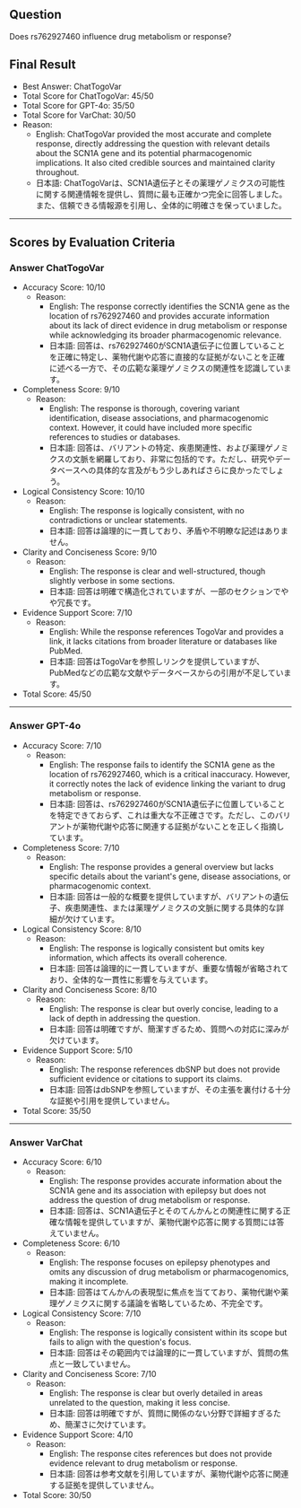 ## Question

Does rs762927460 influence drug metabolism or response?

## Final Result

- Best Answer: ChatTogoVar
- Total Score for ChatTogoVar: 45/50
- Total Score for GPT-4o: 35/50
- Total Score for VarChat: 30/50
- Reason:
  - English: ChatTogoVar provided the most accurate and complete response, directly addressing the question with relevant details about the SCN1A gene and its potential pharmacogenomic implications. It also cited credible sources and maintained clarity throughout.
  - 日本語: ChatTogoVarは、SCN1A遺伝子とその薬理ゲノミクスの可能性に関する関連情報を提供し、質問に最も正確かつ完全に回答しました。また、信頼できる情報源を引用し、全体的に明確さを保っていました。

---

## Scores by Evaluation Criteria

### Answer ChatTogoVar
- Accuracy Score: 10/10
  - Reason: 
    - English: The response correctly identifies the SCN1A gene as the location of rs762927460 and provides accurate information about its lack of direct evidence in drug metabolism or response while acknowledging its broader pharmacogenomic relevance.
    - 日本語: 回答は、rs762927460がSCN1A遺伝子に位置していることを正確に特定し、薬物代謝や応答に直接的な証拠がないことを正確に述べる一方で、その広範な薬理ゲノミクスの関連性を認識しています。
- Completeness Score: 9/10
  - Reason: 
    - English: The response is thorough, covering variant identification, disease associations, and pharmacogenomic context. However, it could have included more specific references to studies or databases.
    - 日本語: 回答は、バリアントの特定、疾患関連性、および薬理ゲノミクスの文脈を網羅しており、非常に包括的です。ただし、研究やデータベースへの具体的な言及がもう少しあればさらに良かったでしょう。
- Logical Consistency Score: 10/10
  - Reason: 
    - English: The response is logically consistent, with no contradictions or unclear statements.
    - 日本語: 回答は論理的に一貫しており、矛盾や不明瞭な記述はありません。
- Clarity and Conciseness Score: 9/10
  - Reason: 
    - English: The response is clear and well-structured, though slightly verbose in some sections.
    - 日本語: 回答は明確で構造化されていますが、一部のセクションでやや冗長です。
- Evidence Support Score: 7/10
  - Reason: 
    - English: While the response references TogoVar and provides a link, it lacks citations from broader literature or databases like PubMed.
    - 日本語: 回答はTogoVarを参照しリンクを提供していますが、PubMedなどの広範な文献やデータベースからの引用が不足しています。
- Total Score: 45/50

---

### Answer GPT-4o
- Accuracy Score: 7/10
  - Reason: 
    - English: The response fails to identify the SCN1A gene as the location of rs762927460, which is a critical inaccuracy. However, it correctly notes the lack of evidence linking the variant to drug metabolism or response.
    - 日本語: 回答は、rs762927460がSCN1A遺伝子に位置していることを特定できておらず、これは重大な不正確さです。ただし、このバリアントが薬物代謝や応答に関連する証拠がないことを正しく指摘しています。
- Completeness Score: 7/10
  - Reason: 
    - English: The response provides a general overview but lacks specific details about the variant's gene, disease associations, or pharmacogenomic context.
    - 日本語: 回答は一般的な概要を提供していますが、バリアントの遺伝子、疾患関連性、または薬理ゲノミクスの文脈に関する具体的な詳細が欠けています。
- Logical Consistency Score: 8/10
  - Reason: 
    - English: The response is logically consistent but omits key information, which affects its overall coherence.
    - 日本語: 回答は論理的に一貫していますが、重要な情報が省略されており、全体的な一貫性に影響を与えています。
- Clarity and Conciseness Score: 8/10
  - Reason: 
    - English: The response is clear but overly concise, leading to a lack of depth in addressing the question.
    - 日本語: 回答は明確ですが、簡潔すぎるため、質問への対応に深みが欠けています。
- Evidence Support Score: 5/10
  - Reason: 
    - English: The response references dbSNP but does not provide sufficient evidence or citations to support its claims.
    - 日本語: 回答はdbSNPを参照していますが、その主張を裏付ける十分な証拠や引用を提供していません。
- Total Score: 35/50

---

### Answer VarChat
- Accuracy Score: 6/10
  - Reason: 
    - English: The response provides accurate information about the SCN1A gene and its association with epilepsy but does not address the question of drug metabolism or response.
    - 日本語: 回答は、SCN1A遺伝子とそのてんかんとの関連性に関する正確な情報を提供していますが、薬物代謝や応答に関する質問には答えていません。
- Completeness Score: 6/10
  - Reason: 
    - English: The response focuses on epilepsy phenotypes and omits any discussion of drug metabolism or pharmacogenomics, making it incomplete.
    - 日本語: 回答はてんかんの表現型に焦点を当てており、薬物代謝や薬理ゲノミクスに関する議論を省略しているため、不完全です。
- Logical Consistency Score: 7/10
  - Reason: 
    - English: The response is logically consistent within its scope but fails to align with the question's focus.
    - 日本語: 回答はその範囲内では論理的に一貫していますが、質問の焦点と一致していません。
- Clarity and Conciseness Score: 7/10
  - Reason: 
    - English: The response is clear but overly detailed in areas unrelated to the question, making it less concise.
    - 日本語: 回答は明確ですが、質問に関係のない分野で詳細すぎるため、簡潔さに欠けています。
- Evidence Support Score: 4/10
  - Reason: 
    - English: The response cites references but does not provide evidence relevant to drug metabolism or response.
    - 日本語: 回答は参考文献を引用していますが、薬物代謝や応答に関連する証拠を提供していません。
- Total Score: 30/50